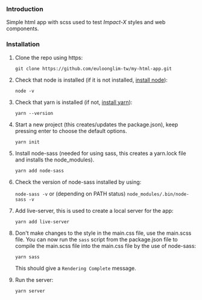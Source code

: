### Introduction

Simple html app with scss used to test _Impact-X_ styles and web components.

### Installation

1. Clone the repo using https: 

    `git clone https://github.com/euloonglim-tw/my-html-app.git`

2. Check that node is installed (if it is not installed, [install node](https://nodejs.org/en/download/package-manager/)):

    `node -v`

3. Check that yarn is installed (if not, [install yarn](https://classic.yarnpkg.com/en/docs/install/)):

    `yarn --version`

4. Start a new project (this creates/updates the package.json), keep pressing enter to choose the default options.

    `yarn init`

5. Install node-sass (needed for using sass, this creates a yarn.lock file and installs the node_modules).

    `yarn add node-sass`

6. Check the version of node-sass installed by using:

    `node-sass -v` or (depending on PATH status) `node_modules/.bin/node-sass -v`

7. Add live-server, this is used to create a local server for the app:

    `yarn add live-server`

8. Don't make changes to the style in the main.css file, use the main.scss file. You can now run the `sass` script from the package.json file to compile the main.scss file into the main.css file by the use of node-sass:

    `yarn sass`

    This should give a `Rendering Complete` message.

9. Run the server:

    `yarn server`